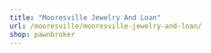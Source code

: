 ```yaml
---
title: "Mooresville Jewelry And Loan"
url: /mooresville/mooresville-jewelry-and-loan/
shop: pawnbroker
---
```

